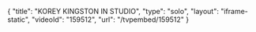 {
    "title": "KOREY KINGSTON IN STUDIO",
    "type": "solo",
    "layout": "iframe-static",
    "videoId": "159512",
    "url": "\/tvpembed\/159512"
}